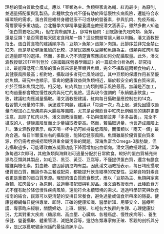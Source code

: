 理想的蛋白質飲食模式，應以「豆類為主、魚類與家禽為輔、紅肉最少」為原則，並適量搭配蛋與乳製品。此種飲食方式不僅有助於降低慢性疾病風險，還能符合永續環境的需求。蛋白質是維持身體健康不可或缺的營養素，參與肌肉、免疫系統、荷爾蒙等多重功能。台北醫學大學精準營養講座教授潘文涵表示，雖然多數人知道「蛋白質要吃足夠」，但在實際選擇上，卻常有疑問：到底該優先吃肉類、魚類，還是豆類？是否需要每天固定食用某一類？這些問題常讓人難以判斷。潘文涵教授指出，蛋白質食物的建議順序為：豆類＞魚類＞蛋類＞肉類。此排序並非完全禁止紅肉，而是基於健康風險的比較，提醒民眾應以豆類和魚類為主，蛋類與紅肉則屬於適量即可的選擇。然而，多數人仍不清楚實際應該如何分配攝取量。此外，潘文涵教授舉2017年刊登於《美國臨床營養學雜誌》的一篇統合分析為例，研究指出，最能降低死亡風險的蛋白質來源是豆類與魚類，完全不攝取這兩類食物的人，其健康風險最高；相對地，攝取越多者死亡風險越低，其中豆類的保護作用甚至優於魚類。研究中也顯示，家禽的健康效益與魚類相近，屬於較安全的蛋白質來源，介於豆類和魚類之間。相反地，紅肉與加工肉類則顯示風險最高。無論是否加工，紅肉過量都會增加慢性疾病與死亡的風險。這與現今強調的「永續健康飲食」一致，建議紅肉應減量攝取。潘文涵教授建議，紅肉每日攝取量應控制在約14克。若習慣大份量的牛排、漢堡或牛肉麵，建議以「每週一次」為上限，避免因攝取過量而增加心血管疾病與大腸癌等風險。尤其是台灣飲食中紅肉比例偏高的族群更要注意。且除了紅肉以外，潘文涵教授提醒，牛奶與蛋類並非「多多益善」。完全不攝取的人，健康風險反而比少量攝取者更高。然而，若攝取過量，也會造成風險上升。潘文涵教授表示，每天喝一杯牛奶可維持最低風險，而蛋類以「兩天一個」最為合適。每日半顆蛋左右的攝取量，能降低健康風險。魚類雖屬於優質蛋白質來源，但仍需考慮捕撈環境與重金屬污染的問題。深海魚富含Omega-3脂肪酸，但若攝取過多，可能導致血液凝固功能下降而增加出血傾向。潘文涵教授建議，深海魚每週2次即可，其他魚類與海鮮則可適量分配於日常飲食。較好的蛋白質補充來源為豆類與其製品，如毛豆、黑豆、黃豆、豆腐等，不僅提供蛋白質，還含有膳食纖維與植化素，對血糖、膽固醇調控均有益。因此潘文涵教授表示，每日均應攝取優質蛋白質，無論作為主餐或配菜，都能提升飲食結構的完整性。豆類食物對素食者更是重要的蛋白質來源。理想的蛋白質飲食模式，應以「豆類為主、魚類與家禽為輔、紅肉最少」為原則，並適量搭配蛋與乳製品。潘文涵教授表示，此種飲食方式不僅有助於降低慢性疾病風險，還能符合永續環境的需求。透過科學研究與飲食指南的結合，民眾可以更清楚的安排日常餐食，避免過量或偏食所帶來的隱憂。健康醫療網每日提供專業、即時、正確的健康知識、醫學新知、用藥安全、醫療照護、專家臨床經驗，關懷婦幼、上班、銀髮、年輕各大族群的生理、心理健康狀況，尤其對重大疾病（糖尿病、高血壓、心臟病、各種癌症、慢性疾病等）、養生保健、營養攝取、體重管理、減肥美容等，邀訪各類專家做正確、客觀的剖析與分享，是民眾獲取健康照護的最佳資訊平台。